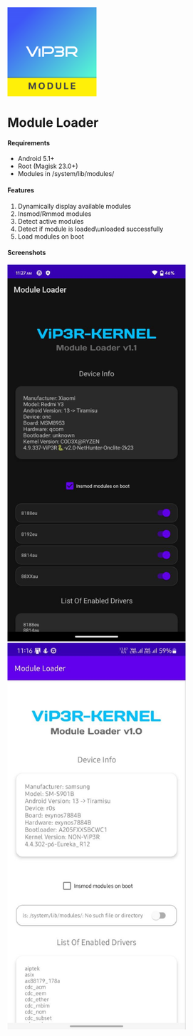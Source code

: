 
<img src="https://github.com/IamCOD3X/AddonApp/blob/main/imgs/icon.png?raw=true" alt="drawing" width="200"/>

# Module Loader

#### Requirements

- Android 5.1+
- Root (Magisk 23.0+)
- Modules in /system/lib/modules/

#### Features
1. Dynamically display available modules
2. Insmod/Rmmod modules
3. Detect active modules
4. Detect if module is loaded\unloaded successfully
5. Load modules on boot


#### Screenshots
<img src="https://github.com/IamCOD3X/AddonApp/blob/main/imgs/Screenshot.jpg?raw=true" alt="drawing" width="400"/> &ensp;     <img src="https://github.com/IamCOD3X/AddonApp/blob/main/imgs/Screenshot1.jpg?raw=true" alt="drawing" width="400"/>


